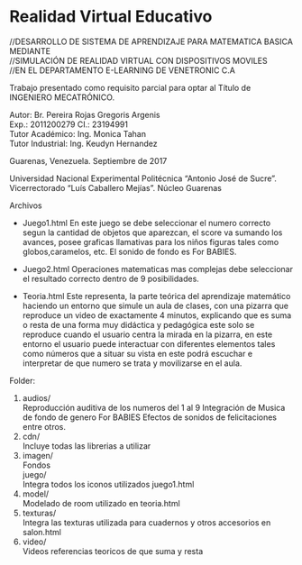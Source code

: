 # Realidad Virtual Educativo
   
//DESARROLLO DE SISTEMA DE APRENDIZAJE PARA MATEMATICA BASICA MEDIANTE  
//SIMULACIÓN DE REALIDAD VIRTUAL CON DISPOSITIVOS MOVILES  
//EN EL DEPARTAMENTO E-LEARNING DE VENETRONIC C.A  

Trabajo presentado como requisito parcial para optar al Título de  
INGENIERO MECATRÓNICO.  
  
Autor: Br. Pereira Rojas Gregoris Argenis  
Exp.: 2011200279	CI.: 23194991  
Tutor Académico: Ing. Monica Tahan  
Tutor Industrial: Ing. Keudyn Hernandez  
  
Guarenas, Venezuela. Septiembre de 2017  
  
Universidad Nacional Experimental Politécnica “Antonio José de Sucre”.    
Vicerrectorado “Luís Caballero Mejías”. Núcleo Guarenas  


Archivos  
* Juego1.html
En este juego se debe seleccionar el numero correcto segun la cantidad de objetos que aparezcan, el score va sumando los avances,
posee graficas llamativas para los niños figuras tales como globos,caramelos, etc. El sonido de fondo es For BABIES.

* Juego2.html
Operaciones matematicas mas complejas debe seleccionar el resultado correcto dentro de 9 posibilidades.

* Teoria.html
Este representa, la parte teórica del aprendizaje matemático haciendo un entorno que simule un aula de clases,
con una pizarra que reproduce un video de exactamente 4 minutos, explicando que es suma o resta de una forma muy didáctica
y pedagógica este solo se reproduce cuando el usuario centra la mirada en la pizarra, en este entorno el usuario puede interactuar
con diferentes elementos tales como números que a situar su vista en este podrá escuchar e interpretar de que numero se trata
y movilizarse en el aula.
		
	
Folder:
1. audios/  
	Reproducción auditiva de los numeros del 1 al 9
	Integración de Musica de fondo de genero For BABIES
	Efectos de sonidos de felicitaciones entre otros.
2. cdn/  
	Incluye todas las librerias a utilizar
3. imagen/  
	Fondos  
	juego/  
		Integra todos los iconos utilizados juego1.html
4. model/  
	Modelado de room utilizado en teoria.html
5. texturas/  
	Integra las texturas utilizada para cuadernos y otros accesorios en salon.html
6. video/  
	Videos referencias teoricos de que suma y resta
